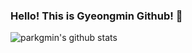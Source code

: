 ### Hello! This is Gyeongmin Github! 👋

![parkgmin's github stats](https://github-readme-stats.vercel.app/api?parkgmin=parkgmin&show_icons=true)

<!--
**parkgmin/parkgmin** is a ✨ _special_ ✨ repository because its `README.md` (this file) appears on your GitHub profile.

Here are some ideas to get you started:

- 🔭 I’m currently working on ...
- 🌱 I’m currently learning ...
- 👯 I’m looking to collaborate on ...
- 🤔 I’m looking for help with ...
- 💬 Ask me about ...
- 📫 How to reach me: ...
- 😄 Pronouns: ...
- ⚡ Fun fact: ...
-->
